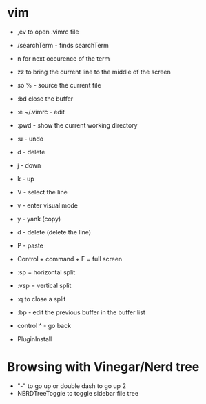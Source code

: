 # vim

* ,ev to open .vimrc file
* /searchTerm - finds searchTerm
* n for next occurence of the term
* zz to bring the current line to the middle of the screen
* so % - source the current file
* :bd close the buffer
* :e ~/.vimrc - edit 
* :pwd - show the current working directory
* :u - undo
* d - delete
* j - down
* k - up
* V - select the line
* v - enter visual mode
* y - yank (copy)
* d - delete (delete the line)
* P - paste


* Control + command + F = full screen
* :sp = horizontal split
* :vsp = vertical split
* :q to close a split
* :bp - edit the previous buffer in the buffer list
* control ^ - go back
* PluginInstall

Browsing with Vinegar/Nerd tree
========
* "-" to go up or double dash to go up 2
*  NERDTreeToggle to toggle sidebar file tree


